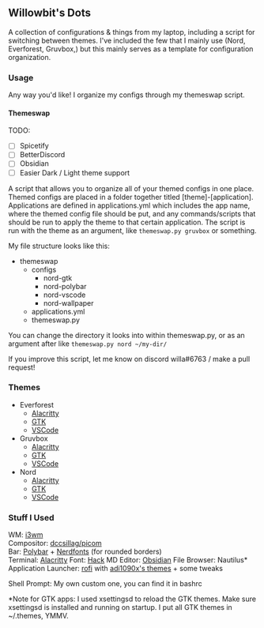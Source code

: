 ## Willowbit's Dots

A collection of configurations & things from my laptop, including a script for switching between themes. I've included the few that I mainly use (Nord, Everforest, Gruvbox,) but this mainly serves as a template for configuration organization.

### Usage

Any way you'd like! I organize my configs through my themeswap script.

#### Themeswap

TODO:
- [ ] Spicetify
- [ ] BetterDiscord
- [ ] Obsidian
- [ ] Easier Dark / Light theme support

A script that allows you to organize all of your themed configs in one place. Themed configs are placed in a folder together titled [theme]-[application]. Applications are defined in applications.yml which includes the app name, where the themed config file should be put, and any commands/scripts that should be run to apply the theme to that certain application. The script is run with the theme as an argument, like `themeswap.py gruvbox` or something.

My file structure looks like this:

- themeswap
	- configs
		- nord-gtk
		- nord-polybar
		- nord-vscode
		- nord-wallpaper
	- applications.yml
	- themeswap.py

You can change the directory it looks into within themeswap.py, or as an argument after like `themeswap.py nord ~/my-dir/`

If you improve this script, let me know on discord willa#6763 / make a pull request!

### Themes

- Everforest
	- [Alacritty](https://gist.github.com/sainnhe/6432f83181c4520ea87b5211fed27950)
	- [GTK](https://www.gnome-look.org/p/1695467/)
	- [VSCode](https://github.com/sainnhe/everforest-vscode)
- Gruvbox
	- [Alacritty](https://gist.github.com/kamek-pf/2eae4f570061a97788a8a9ca4c893797)
	- [GTK](https://www.gnome-look.org/p/1681313/)
	- [VSCode](https://github.com/sainnhe/gruvbox-material-vscode)
- Nord
	- [Alacritty](https://github.com/arcticicestudio/nord-alacritty)
	- [GTK](https://github.com/EliverLara/Nordic)
	- [VSCode](https://www.nordtheme.com/ports/visual-studio-code)

### Stuff I Used

WM: [i3wm](https://i3wm.org/)  
Compositor: [dccsillag/picom](https://github.com/dccsillag/picom)  
Bar: [Polybar](https://github.com/polybar/polybar) + [Nerdfonts](https://www.nerdfonts.com/) (for rounded borders)  
Terminal: [Alacritty](https://github.com/alacritty/alacritty)
Font: [Hack](https://github.com/source-foundry/Hack)
MD Editor: [Obsidian](https://obsidian.md/)
File Browser: Nautilus*  
Application Launcher: [rofi](https://github.com/davatorium/rofi) with [adi1090x's themes](https://github.com/adi1090x/rofi) + some tweaks

Shell Prompt: My own custom one, you can find it in bashrc

*Note for GTK apps: I used xsettingsd to reload the GTK themes. Make sure xsettingsd is installed and running on startup. I put all GTK themes in ~/.themes, YMMV.

